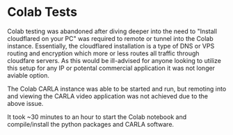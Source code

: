 # Colab Tests

Colab testing was abandoned after diving deeper into the need to "Install cloudflared on your PC" was required to remote or tunnel into the Colab instance. Essentially, the cloudflared installation is a type of DNS or VPS routing and encryption which more or less routes all traffic through cloudfare servers. As this would be ill-advised for anyone looking to utilize this setup for any IP or potental commercial application it was not longer aviable option. 

The Colab CARLA instance was able to be started and run, but remoting into and viewing the CARLA video application was not achieved due to the above issue. 

It took ~30 minutes to an hour to start the Colab notebook and compile/install the python packages and CARLA software. 

